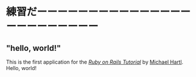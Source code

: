 
# 練習だーーーーーーーーーーーーーーーーーーーーーーーー

## "hello, world!"

This is the first application for the
[*Ruby on Rails Tutorial*](https://railstutorial.jp/)
by [Michael Hartl](http://www.michaelhartl.com/). Hello, world!